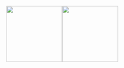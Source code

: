 [<img src="https://user-images.githubusercontent.com/1798345/152598949-753b5cc1-22b2-49c2-b184-e7bdb3406afc.svg" height="150"><img src="https://user-images.githubusercontent.com/1798345/152598727-99c83d7a-48ca-42c7-995c-a34f6a6da6cd.png" height="150">](https://getunblocked.com)
